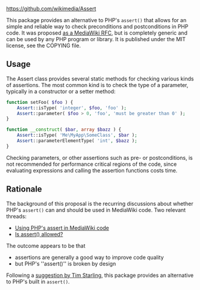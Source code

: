 https://github.com/wikimedia/Assert

This package provides an alternative to PHP's `assert()` that allows for an simple and reliable way
to check preconditions and postconditions in PHP code. It was proposed [as a MediaWiki RFC](https://www.mediawiki.org/wiki/Requests_for_comment/Assert),
but is completely generic and can be used by any PHP program or library. It is published under the
MIT license, see the COPYING file.

Usage
-------

The Assert class provides several static methods for checking various kinds of assertions.
The most common kind is to check the type of a parameter, typically in a constructor or a
setter method:

```php
function setFoo( $foo ) {
    Assert::isType( 'integer', $foo, 'foo' );
    Assert::parameter( $foo > 0, 'foo', 'must be greater than 0' );
}

function __construct( $bar, array $bazz ) {
    Assert::isType( 'Me\MyApp\SomeClass', $bar );
    Assert::parameterElementType( 'int', $bazz );
}
```

Checking parameters, or other assertions such as pre- or postconditions, is not recommended for
performance critical regions of the code, since evaluating expressions and calling the assertion
functions costs time.


Rationale
-----------
The background of this proposal is the recurring discussions about whether PHP's `assert()`
can and should be used in MediaWiki code. Two relevant threads:
* [Using PHP's assert in MediaWiki code](https://lists.wikimedia.org/hyperkitty/list/wikitech-l@lists.wikimedia.org/thread/QPIUK62DQTG7M5X6YFMSAAVFG3KWLTX2/)
* [Is assert() allowed?](https://lists.wikimedia.org/hyperkitty/list/wikitech-l@lists.wikimedia.org/thread/2VJZQCIADFDKGVTIVKDOTJISPVMNWJAQ/)

The outcome appears to be that
* assertions are generally a good way to improve code quality
* but PHP's ''assert()'' is broken by design

Following a [suggestion by Tim Starling](https://lists.wikimedia.org/hyperkitty/list/wikitech-l@lists.wikimedia.org/message/TMWLEOYMG42ASPYFEVTQKRSXK77W26CW/),
this package provides an alternative to PHP's built in `assert()`.
